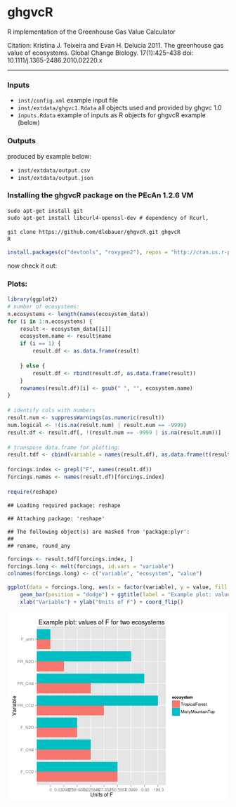 ghgvcR
======

R implementation of the Greenhouse Gas Value Calculator

Citation: Kristina J. Teixeira and Evan H. Delucia 2011. The greenhouse gas value of ecosystems. Global Change Biology. 17(1):425–438 doi: 10.1111/j.1365-2486.2010.02220.x

-------

### Inputs

* `inst/config.xml` example input file
* `inst/extdata/ghgvc1.Rdata` all objects used and provided by ghgvc 1.0
* `inputs.Rdata` example of inputs as R objects for ghgvcR example (below)

### Outputs 

produced by example below:

* `inst/extdata/output.csv`
* `inst/extdata/output.json`

### Installing the ghgvcR package on the PEcAn 1.2.6 VM

```{bash eval = false}
sudo apt-get install git
sudo apt-get install libcurl4-openssl-dev # dependency of Rcurl, 

git clone https://github.com/dlebauer/ghgvcR.git ghgvcR
R 
```


```r
install.packages(c("devtools", "roxygen2"), repos = "http://cran.us.r-project.org")
```



now check it out:



### Plots:


```r
library(ggplot2)
# number of ecosystems:
n.ecosystems <- length(names(ecosystem_data))
for (i in 1:n.ecosystems) {
    result <- ecosystem_data[[i]]
    ecosystem.name <- result$name
    if (i == 1) {
        result.df <- as.data.frame(result)
        
    } else {
        result.df <- rbind(result.df, as.data.frame(result))
    }
    rownames(result.df)[i] <- gsub(" ", "", ecosystem.name)
}

# identify cols with numbers
result.num <- suppressWarnings(as.numeric(result))
num.logical <- !(is.na(result.num) | result.num == -9999)
result.df <- result.df[, !(result.num == -9999 | is.na(result.num))]

# transpose data.frame for plotting:
result.tdf <- cbind(variable = names(result.df), as.data.frame(t(result.df)))

forcings.index <- grepl("F", names(result.df))
forcings.names <- names(result.df)[forcings.index]

require(reshape)
```

```
## Loading required package: reshape
```

```
## Attaching package: 'reshape'
```

```
## The following object(s) are masked from 'package:plyr':
## 
## rename, round_any
```

```r
forcings <- result.tdf[forcings.index, ]
forcings.long <- melt(forcings, id.vars = "variable")
colnames(forcings.long) <- c("variable", "ecosystem", "value")

```




```r
ggplot(data = forcings.long, aes(x = factor(variable), y = value, fill = ecosystem)) + 
    geom_bar(position = "dodge") + ggtitle(label = "Example plot: values of F for two ecosystems") + 
    xlab("Variable") + ylab("Units of F") + coord_flip()
```

![plot of chunk unnamed-chunk-4](figure/unnamed-chunk-4.png) 

